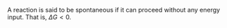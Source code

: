 A reaction is said to be spontaneous if it can proceed without any energy input. That is, $\Delta G < 0$.